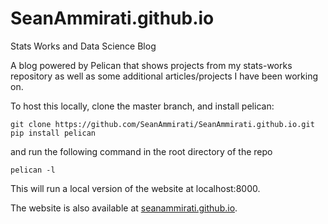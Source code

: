 # SeanAmmirati.github.io
Stats Works and Data Science Blog

A blog powered by Pelican that shows projects from my stats-works repository as well as some additional articles/projects I have been working on. 

To host this locally, clone the master branch, and install pelican:

`git clone https://github.com/SeanAmmirati/SeanAmmirati.github.io.git`
`pip install pelican`

and run the following command in the root directory of the repo 

`pelican -l`

This will run a local version of the website at localhost:8000. 

The website is also available at [seanammirati.github.io](https://seanammirati.github.io). 
